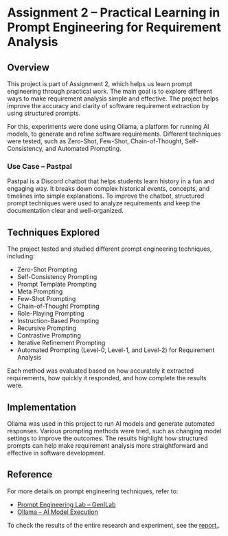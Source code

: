 # **Assignment 2 – Practical Learning in Prompt Engineering for Requirement Analysis**  

## **Overview**  

This project is part of Assignment 2, which helps us learn prompt engineering through practical work. The main goal is to explore different ways to make requirement analysis simple and effective. The project helps improve the accuracy and clarity of software requirement extraction by using structured prompts.  

For this, experiments were done using Ollama, a platform for running AI models, to generate and refine software requirements. Different techniques were tested, such as Zero-Shot, Few-Shot, Chain-of-Thought, Self-Consistency, and Automated Prompting.  

### **Use Case – Pastpal**  

Pastpal is a Discord chatbot that helps students learn history in a fun and engaging way. It breaks down complex historical events, concepts, and timelines into simple explanations. To improve the chatbot, structured prompt techniques were used to analyze requirements and keep the documentation clear and well-organized. 

## **Techniques Explored**  

The project tested and studied different prompt engineering techniques, including:  

- Zero-Shot Prompting  
- Self-Consistency Prompting  
- Prompt Template Prompting  
- Meta Prompting  
- Few-Shot Prompting  
- Chain-of-Thought Prompting  
- Role-Playing Prompting  
- Instruction-Based Prompting  
- Recursive Prompting  
- Contrastive Prompting  
- Iterative Refinement Prompting  
- Automated Prompting (Level-0, Level-1, and Level-2) for Requirement Analysis  

Each method was evaluated based on how accurately it extracted requirements, how quickly it responded, and how complete the results were.  

## **Implementation**  

Ollama was used in this project to run AI models and generate automated responses. Various prompting methods were tried, such as changing model settings to improve the outcomes. The results highlight how structured prompts can help make requirement analysis more straightforward and effective in software development.  

## **Reference**  

For more details on prompt engineering techniques, refer to:  
- [Prompt Engineering Lab – GenILab](https://github.com/genilab-fau/prompt-eng)  
- [Ollama – AI Model Execution](https://ollama.ai/)  

To check the results of the entire research and experiment, see the [report.](https://github.com/sai-mudike/Gen-ai_assignment-2/blob/main/MY-REPORT.md).
